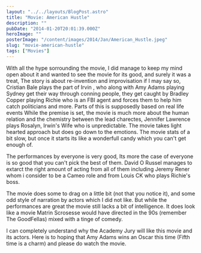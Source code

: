 ```yaml
---
layout: "../../layouts/BlogPost.astro"
title: "Movie: American Hustle"
description: ""
pubDate: "2014-01-20T20:01:39.000Z"
heroImage: ""
posterImage: "/content/images/2014/Jan/American_Hustle.jpeg"
slug: "movie-american-hustle"
tags: ["Movies"]
---
```


With all the hype sorrounding the movie, I did manage to keep my mind open about it and wanted to see the movie for its good, and surely it was a treat,
The story is about re-invention and improvisation if I may say so, Cristian Bale plays the part of Irvin , who along with Amy Adams playing Sydney get their way through conning people, they get caught by Bradley Copper playing Richie who is an FBI agent and forces them to help him catch politicians and more. Parts of this is supposedly based on real life events
While the premise is set, the movie is much more about the human relation and the chemistry between the lead charectes, Jennifer Lawrence plays Rosalyn, Irwin's Wife who is unpredictable.
The movie takes light hearted approach but does go down to the emotions. The movie stats of a bit slow, but once it starts its like a wonderfull candy which you can't get enough of.

The performances by everyone is very good, Its more the case of everyone is so good that you can't pick the best of them. David O Russel manages to extarct the right amount of acting from all of them including Jeremy Rener whom i consider to be a Cameo role and from Louis CK who plays Richie's boss. 

The movie does some to drag on a little bit (not that you notice it), and some odd style of narration by actors which I did not like. But while the performances are great the movie still lacks a bit of intelligence. It does look like a movie Matrin Scrosesse would have directed in the 90s (remember The GoodFellas) mixed with a tinge of comedy.

I can completely understand why the Academy Jury will like this movie and its actors.
Here is to hoping that Amy Adams wins an Oscar this time (Fifth time is a charm) and please do watch the movie.
